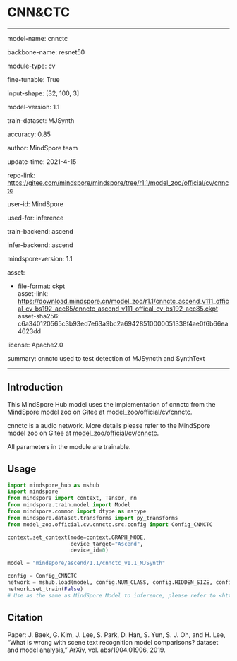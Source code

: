 # CNN&CTC

---

model-name: cnnctc

backbone-name: resnet50

module-type: cv

fine-tunable: True

input-shape: [32, 100, 3]

model-version: 1.1

train-dataset: MJSynth

accuracy: 0.85

author: MindSpore team

update-time: 2021-4-15

repo-link: <https://gitee.com/mindspore/mindspore/tree/r1.1/model_zoo/official/cv/cnnctc>

user-id: MindSpore

used-for: inference

train-backend: ascend

infer-backend: ascend

mindspore-version: 1.1

asset:

-
    file-format: ckpt  
    asset-link: <https://download.mindspore.cn/model_zoo/r1.1/cnnctc_ascend_v111_offical_cv_bs192_acc85/cnnctc_ascend_v111_offical_cv_bs192_acc85.ckpt>
    asset-sha256: c6a340120565c3b93ed7e63a9bc2a69428510000051338f4ae0f6b66ea4623dd

license: Apache2.0

summary: cnnctc used to test detection of MJSyncth and SynthText

---

## Introduction

This MindSpore Hub model uses the implementation of cnnctc from the MindSpore model zoo on Gitee at model_zoo/official/cv/cnnctc.

cnnctc is a audio network. More details please refer to the MindSpore model zoo on Gitee at [model_zoo/official/cv/cnnctc](https://gitee.com/mindspore/mindspore/blob/r1.1/model_zoo/official/cv/cnnctc/README.md).

All parameters in the module are trainable.

## Usage

```python
import mindspore_hub as mshub
import mindspore
from mindspore import context, Tensor, nn
from mindspore.train.model import Model
from mindspore.common import dtype as mstype
from mindspore.dataset.transforms import py_transforms
from model_zoo.official.cv.cnnctc.src.config import Config_CNNCTC

context.set_context(mode=context.GRAPH_MODE,
                    device_target="Ascend",
                    device_id=0)

model = "mindspore/ascend/1.1/cnnctc_v1.1_MJSynth"

config = Config_CNNCTC
network = mshub.load(model, config.NUM_CLASS, config.HIDDEN_SIZE, config.FINAL_FEATURE_WIDTH)
network.set_train(False)
# Use as the same as MindSpore Model to inference, please refer to <https://gitee.com/mindspore/mindspore/tree/master/model_zoo/official/cv/cnnctc>.
```

## Citation

Paper: J. Baek, G. Kim, J. Lee, S. Park, D. Han, S. Yun, S. J. Oh, and H. Lee, “What is wrong with scene text recognition model comparisons? dataset and model analysis,” ArXiv, vol. abs/1904.01906, 2019.
